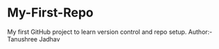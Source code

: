 # My-First-Repo
My first GitHub project to learn version control and repo setup.
Author:- Tanushree Jadhav
